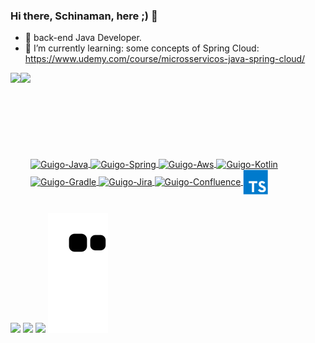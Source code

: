 
### Hi there, Schinaman, here ;) 👋
- 🔭 back-end Java Developer.
- 🌱 I’m currently learning: some concepts of Spring Cloud: https://www.udemy.com/course/microsservicos-java-spring-cloud/


<div align="center">
  <a href="https://github.com/schinaman">
  <img height="180em" align="left" src="https://github-readme-stats.vercel.app/api?username=schinaman&show_icons=true&theme=merko&include_all_commits=true&count_private=true"/>
  <img height="180em" align="left" src="https://github-readme-stats.vercel.app/api/top-langs/?username=schinaman&layout=compact&langs_count=7&theme=merko"/>
  
</div>

 <br>
 <br>
 <br>
 <br>
 <br>
 <br>
 <br>
 <br>
 

        
  <img align="center" alt="Guigo-Java" height="50" width="60"  src="https://cdn.jsdelivr.net/gh/devicons/devicon/icons/java/java-original.svg" />
  <img align="center" alt="Guigo-Spring" margin-top=50px height="55" width="55" src="https://cdn.jsdelivr.net/gh/devicons/devicon/icons/spring/spring-original-wordmark.svg" />
  <img align="center" alt="Guigo-Aws" height="80" width="80"src="https://cdn.jsdelivr.net/gh/devicons/devicon/icons/amazonwebservices/amazonwebservices-original-wordmark.svg" />
  <img align="center" alt="Guigo-Kotlin" height="40" width="40" src="https://cdn.jsdelivr.net/gh/devicons/devicon/icons/kotlin/kotlin-original.svg" />
  <img align="center" alt="Guigo-Gradle" height="50" width="50" src="https://cdn.jsdelivr.net/gh/devicons/devicon/icons/gradle/gradle-plain.svg" />
  <img align="center" alt="Guigo-Jira" height="45" width="45" src="https://cdn.jsdelivr.net/gh/devicons/devicon/icons/jira/jira-original-wordmark.svg" />
  <img align="center" alt="Guigo-Confluence" height="55" width="55" src="https://cdn.jsdelivr.net/gh/devicons/devicon/icons/confluence/confluence-original-wordmark.svg" />
  <img align="center" alt="Guigo-Ts" height="40" width="40" src="https://raw.githubusercontent.com/devicons/devicon/master/icons/typescript/typescript-plain.svg">
          
  ##

  <a href = "mailto:guilherme.hiraoka@gmail.com"><img src="https://img.shields.io/badge/-Gmail-%23333?style=for-the-badge&logo=gmail&logoColor=white" target="_blank"></a>
  <a href="https://www.linkedin.com/in/guilherme-ferigato-hiraoka-041b0885" target="_blank"><img src="https://img.shields.io/badge/-LinkedIn-%230077B5?style=for-the-badge&logo=linkedin&logoColor=white" target="_blank"></a> 
   <a href="https://instagram.com/guilhermehiraoka" target="_blank"><img src="https://img.shields.io/badge/-Instagram-%23E4405F?style=for-the-badge&logo=instagram&logoColor=white" target="_blank"></a>
  ![Snake animation](https://github.com/schinaman/schinaman/blob/output/github-contribution-grid-snake.svg)
 
</div>



<!--
- 👯 I’m looking to collaborate on ...
- 💬 Ask me about ...
- 😄 Pronouns: ...
- 📫 How to reach me: https://www.linkedin.com/in/guilherme-ferigato-hiraoka-041b0885
- 🤔 I’m looking for help with: self empowerment, soft skills, get rid of my loan shark.
- ⚡ Fun fact: The Firefox logo isn’t a fox… it’s a red panda!
#Thema pros boards:
All inbuilt themes:-
dark, radical, merko, gruvbox, tokyonight, onedark, cobalt, synthwave, highcontrast, dracula
 
 
 <a href="https://discord.com/channels/#7021" target="_blank"><img src="https://img.shields.io/badge/Discord-7289DA?style=for-the-badge&logo=discord&logoColor=white" target="_blank"></a> 
<div> 
  <a href="https://www.youtube.com/channel/UC_-uuuZbY0AAt9CViNzvc-Q" target="_blank"><img src="https://img.shields.io/badge/YouTube-FF0000?style=for-the-badge&logo=youtube&logoColor=white" target="_blank"></a>
 	<a href="https://www.twitch.tv/rafaballerinii" target="_blank"><img src="https://img.shields.io/badge/Twitch-9146FF?style=for-the-badge&logo=twitch&logoColor=white" target="_blank"></a>
-->
